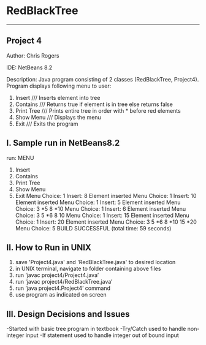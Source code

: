 # RedBlackTree
-----------------------------
Project 4
-----------------------------

Author: Chris Rogers

IDE: NetBeans 8.2

Description: 
Java program consisting of 2 classes (RedBlackTree, Project4).
Program displays following menu to user:
1. Insert        /// Inserts element into tree
2. Contains      /// Returns true if element is in tree else returns false
3. Print Tree    /// Prints entire tree in order with * before red elements
4. Show Menu     /// Displays the menu
5. Exit          /// Exits the program



I. Sample run in NetBeans8.2
----------------------------------

run:
MENU
1. Insert
2. Contains
3. Print Tree
4. Show Menu
5. Exit
Menu Choice: 1
Insert: 8
Element inserted
Menu Choice: 1
Insert: 10
Element inserted
Menu Choice: 1
Insert: 5
Element inserted
Menu Choice: 3
*5 8 *10 
Menu Choice: 1
Insert: 6
Element inserted
Menu Choice: 3
5 *6 8 10 
Menu Choice: 1
Insert: 15
Element inserted
Menu Choice: 1
Insert: 20
Element inserted
Menu Choice: 3
5 *6 8 *10 15 *20 
Menu Choice: 5
BUILD SUCCESSFUL (total time: 59 seconds)


II. How to Run in UNIX
--------------------------------
1. save 'Project4.java' and 'RedBlackTree.java' to desired location
2. in UNIX terminal, navigate to folder containing above files
3. run ‘javac project4/Project4.java’
4. run ‘javac project4/RedBlackTree.java’
5. run ‘java project4.Project4’ command
6. use program as indicated on screen


III. Design Decisions and Issues
--------------------------------
-Started with basic tree program in textbook
-Try/Catch used to handle non-integer input
-If statement used to handle integer out of bound input

